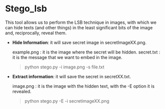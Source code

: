 Stego_lsb
===========

This tool allows us to perform the LSB technique in images, with which we can hide texts (and other things) in the least significant bits of the image and, reciprocally, reveal them.


* **Hide Information**: it will save secret image in secretImageXX.png.
  
  example.png : it is the image where the secret will be hidden.
  secret.txt : it is the message that we want to embed in the image.
  
  >python stego.py -i image.png -s file.txt  

* **Extract information**: it will save the secret in secretXX.txt.
  
  image.png : it is the image with the hidden text, with the -E option it is revealed.

  >python stego.py -E -i secretimageXX.png
